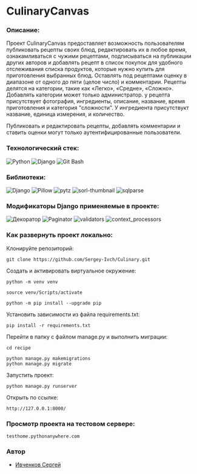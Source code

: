 # CulinaryCanvas
### Описание:
Проект CulinaryCanvas предоставляет возможность пользователям публиковать рецепты своих блюд, редактировать их в любое время, ознакамливаться с чужими рецептами,
подписываться на публикации других авторов и добавлять рецепт в список покупок для удобного отслеживания списка продуктов, которые нужно купить для приготовления выбранных блюд.
Оставлять под рецептами оценку в диапазоне от одного до пяти (целое число) и комментарии.
Рецепты делятся на категории, такие как «Легко», «Средне», «Сложно». Добавлять категории может только администратор.
у рецепта присутствует фотография, ингредиенты, описание, название, время приготовления и категория "сложности".
У ингредиента присутствукт название, единица измерения, и количество.

Публиковать и редактировать рецепты, добавлять комментарии и ставить оценки могут только аутентифицированные пользователи.


### Технологический стек:
![Python](https://img.shields.io/badge/Python-3.7-green) ![Django](https://img.shields.io/badge/Django-2.2.19-green) ![Git Bash](https://img.shields.io/badge/Git_Bash-2.40.0-green)


### Библиотеки:
![Django](https://img.shields.io/badge/Django-2.2.19-green) ![Pillow](https://img.shields.io/badge/Pillow-9.5.0-green)
![pytz](https://img.shields.io/badge/pytz-2025.1-green) ![sorl-thumbnail](https://img.shields.io/badge/sorl--thumbnail-12.9.0-green)
![sqlparse](https://img.shields.io/badge/sqlparse-0.4.4-green)



### Модификаторы Django применяемые в проекте:
![Декоратор](https://img.shields.io/badge/@login_required-gray) ![Paginator](https://img.shields.io/badge/Paginator-gray)
![validators](https://img.shields.io/badge/validators-gray) ![context_processors](https://img.shields.io/badge/context_processors-gray)


### Как развернуть проект локально:

Клонируйте репозиторий:

```
git clone https://github.com/Sergey-Ivch/Culinary.git
```

Cоздать и активировать виртуальное окружение:

```
python -m venv venv
```

```
source venv/Scripts/activate
```

```
python -m pip install --upgrade pip
```

Установить зависимости из файла requirements.txt:

```
pip install -r requirements.txt
```

Перейти в папку с файлом manage.py и выполнить миграции:

```
cd recipe
```

```
python manage.py makemigrations
python manage.py migrate
```

Запустить проект:
```
python manage.py runserver
```

Открыть по ссылке:
```
http://127.0.0.1:8000/
```

### Просмотр проекта на тестовом сервере:

```
testhome.pythonanywhere.com
```

### Автор
- [Ивченков Сергей](https://github.com/Sergey-Ivch)
